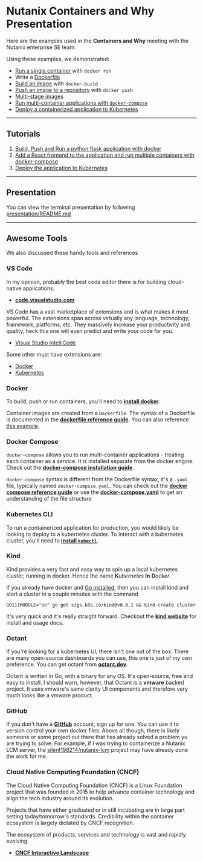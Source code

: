 # Nutanix Containers and Why Presentation

Here are the examples used in the **Containers and Why** meeting with the Nutanix enterprise SE team.

Using these examples, we demonstrated:

* [Run a single container](demo-admin-backend/README.md#start-a-mongodb-container) with `docker run`
* Write a [Dockerfile](demo-admin-backend/Dockerfile)
* [Build an image](demo-admin-backend/README.md#build-our-container-image) with `docker-build`
* [Push an image to a repository](demo-admin-backend/README.md#store-our-image-in-a-container-registry) with `docker push`
* [Multi-stage images](demo-admin-frontend/Dockerfile)
* [Run multi-container applications with `docker-compose`](docker-compose.md)
* [Deploy a containerized application to Kubernetes](kubernetes/README.md)
  
---

## Tutorials

1. [Build, Push and Run a python flask application with docker](demo-admin-backend/README.md)
2. [Add a React frontend to the application and run multiple containers with docker-compose](docker-compose.md)
3. [Deploy the application to Kubernetes](kubernetes/README.md)

---

## Presentation

You can view the terminal presentation by following [presentation/README.md](presentation/README.md)

---

## Awesome Tools
We also discussed these handy tools and references

### **VS Code**
In my opinion, probably the best code editor there is for building cloud-native applications.

* [**code.visualstudio.com**](https://code.visualstudio.com/)

VS Code has a vast marketplace of extensions and is what makes it most powerful. The extensions span across virtually any language, technology, framework, platforms, etc. They massively increase your productivity and quality, heck this one will even predict and write your code for you.

* [Visual Studio IntelliCode](https://marketplace.visualstudio.com/items?itemName=VisualStudioExptTeam.vscodeintellicode)

Some other must have extensions are:

* [Docker](https://marketplace.visualstudio.com/items?itemName=ms-azuretools.vscode-docker)
* [Kubernetes](https://marketplace.visualstudio.com/items?itemName=ms-kubernetes-tools.vscode-kubernetes-tools)

### **Docker**
To build, push or run containers, you'll need to [**install docker**](https://docs.docker.com/get-docker/).

Container images are created from a `Dockerfile`. The syntax of a Dockerfile is documented in the [**dockerfile reference guide**](https://docs.docker.com/engine/reference/builder/). You can also reference [this example](demo-admin-backend/Dockerfile).

### **Docker Compose**
`docker-compose` allows you to run multi-container applications - treating each container as a service. It is installed separate from the docker engine. Check out the [**docker-compose installation guide**](https://docs.docker.com/compose/install/).

`docker-compose` syntax is different from the Dockerfile syntax, it's a `.yaml` file, typically named `docker-compose.yaml`. You can check out the [**docker compose reference guide**](https://docs.docker.com/compose/compose-file/) or use the [**docker-compose.yaml**](docker-compose.yaml) to get an understanding of the file structure

### **Kubernetes CLI**
To run a containerized application for production, you would likely be looking to deploy to a kubernetes cluster. To interact with a kubernetes cluster, you'll need to [**install `kubectl`**](https://kubernetes.io/docs/tasks/tools/install-kubectl/).

### **Kind**
Kind provides a very fast and easy way to spin up a local kubernetes cluster, running in docker. Hence the name **K**_ubernetes_ **In** **D**_ocker_.

If you already have docker and [Go installed](https://golang.org/doc/install), then you can install kind and start a cluster in a couple minutes with the command

    GO111MODULE="on" go get sigs.k8s.io/kind@v0.8.1 && kind create cluster

It's very quick and it's really straight forward. Checkout the [**kind website**](https://kind.sigs.k8s.io/) for install and usage docs.

### **Octant**
If you're looking for a kubernetes UI, there isn't one out of the box. There are many open-source dashboards you can use, this one is just of my own preference. You can get octant from [**octant.dev**](https://octant.dev/).

Octant is written in Go, with a binary for any OS. It's open-source, free and easy to install. I should warn, however, that Octant is a **vmware** backed project. It uses vmware's same clarity UI components and therefore very much looks like a vmware product.

### **GitHub**
If you don't have a [**GitHub**](https://github.com) account, sign up for one. You can use it to version control your own docker files. Above all though, there is likely someone or some project out there that has already solved a problem yu are trying to solve. For example, if I was trying to containerize a Nutanix LCM server, the [silent198214/nutanix-lcm](https://github.com/silent198214/nutanix-lcm) project may have already done the work for me.

### **Cloud Native Computing Foundation** (CNCF)
The Cloud Native Computing Foundation (CNCF) is a Linux Foundation project that was founded in 2015 to help advance container technology and align the tech industry around its evolution.

Projects that have either graduated or in still incubating are in large part setting today/tomorrow's standards. Credibility within the container ecosystem is largely dictated by CNCF recognition.

The ecosystem of products, services and technology is vast and rapidly evolving.

* [**CNCF Interactive Landscape**](https://landscape.cncf.io/zoom=150)
